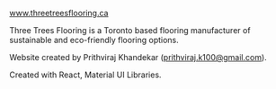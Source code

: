 www.threetreesflooring.ca

Three Trees Flooring is a Toronto based flooring manufacturer of sustainable and eco-friendly flooring options.

Website created by Prithviraj Khandekar (prithviraj.k100@gmail.com).

Created with React, Material UI Libraries.
